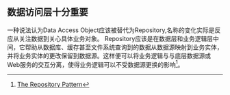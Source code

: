 ## 数据访问层十分重要
一种说法认为Data Access Object应该被替代为Repository,名称的变化实际是反应从关注数据到关心具体业务对象。
Repository应该是在数据层和业务逻辑层中间，它帮助从数据库、缓存甚至文件系统查询到的数据从数据源映射到业务实体，并将业务实体的更改保留到数据源。这样便可以将业务逻辑与与底层数据源或Web服务的交互分离，使得业务逻辑可以不受数据源更换的影响[^Repository]。
[^Repository]:[The Repository Pattern](https://docs.microsoft.com/en-us/previous-versions/msp-n-p/ff649690(v=pandp.10)?redirectedfrom=MSDN)